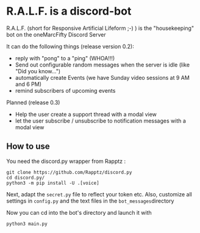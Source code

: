 # R.A.L.F. is a discord-bot

R.A.L.F. (short for Responsive Artificial Lifeform ;-) ) is the "housekeeping" bot on the oneMarcFifty Discord Server

It can do the following things (release version 0.2):

- reply with "pong" to a "ping" (WHOA!!!)
- Send out configurable random messages when the server is idle (like "Did you know...")
- automatically create Events (we have Sunday video sessions at 9 AM and 6 PM)
- remind subscribers of upcoming events

Planned (release 0.3)

- Help the user create a support thread with a modal view
- let the user subscribe / unsubscribe to notification messages with a modal view

## How to use

You need the discord.py wrapper from Rapptz :

    git clone https://github.com/Rapptz/discord.py
    cd discord.py/
    python3 -m pip install -U .[voice]

Next, adapt the `secret.py` file to reflect your token etc.
Also, customize all settings in `config.py` and the text files in the
`bot_messages`directory

Now you can cd into the bot's directory and launch it with

    python3 main.py
